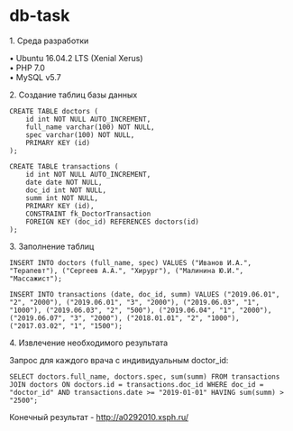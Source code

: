 # db-task

1\. Среда разработки

•	Ubuntu 16.04.2 LTS (Xenial Xerus)  
•	PHP 7.0  
•	MySQL v5.7

2\. Создание таблиц базы данных

```
CREATE TABLE doctors (
	id int NOT NULL AUTO_INCREMENT,
    full_name varchar(100) NOT NULL,
    spec varchar(100) NOT NULL,
    PRIMARY KEY (id)
);

CREATE TABLE transactions (
	id int NOT NULL AUTO_INCREMENT,
    date date NOT NULL,
    doc_id int NOT NULL,
    summ int NOT NULL,
    PRIMARY KEY (id),
  	CONSTRAINT fk_DoctorTransaction
    FOREIGN KEY (doc_id) REFERENCES doctors(id)
);

```

3\. Заполнение таблиц

```
INSERT INTO doctors (full_name, spec) VALUES ("Иванов И.А.", "Терапевт"), ("Сергеев А.А.", "Хирург"), ("Малинина Ю.И.", "Массажист");

INSERT INTO transactions (date, doc_id, summ) VALUES ("2019.06.01", "2", "2000"), ("2019.06.01", "3", "2000"), ("2019.06.03", "1", "1000"), ("2019.06.03", "2", "500"), ("2019.06.04", "1", "2000"), ("2019.06.07", "3", "2000"), ("2018.01.01", "2", "1000"), ("2017.03.02", "1", "1500");
```

4\. Извлечение необходимого результата

Запрос для каждого врача с индивидуальным doctor_id:
```
SELECT doctors.full_name, doctors.spec, sum(summ) FROM transactions JOIN doctors ON doctors.id = transactions.doc_id WHERE doc_id = "doctor_id" AND transactions.date >= "2019-01-01" HAVING sum(summ) > "2500";
```

Конечный результат - http://a0292010.xsph.ru/
